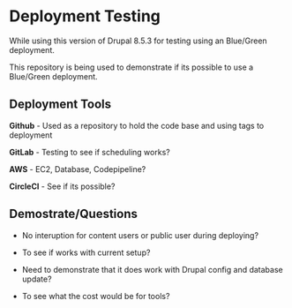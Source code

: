 # Deployment Testing

While using this version of Drupal 8.5.3 for testing using an Blue/Green deployment.

 This repository is being used to demonstrate if its possible to use a Blue/Green deployment.

## Deployment Tools 

**Github** - Used as a repository to hold the code base and using tags to deployment

**GitLab** - Testing to see if scheduling works?

**AWS** - EC2, Database, Codepipeline?

**CircleCI** - See if its possible? 

## Demostrate/Questions

- No interuption for content users or public user during deploying?

- To see if works with current setup?

- Need to demonstrate that it does work with Drupal config and database update?

- To see what the cost would be for tools?

   